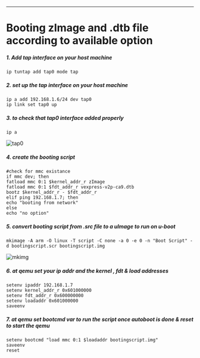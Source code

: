 ---
Booting zImage and .dtb file according to available option 
===
##### 1. Add tap interface on your host machine
```
ip tuntap add tap0 mode tap
```
##### 2. set up the tap interface on your host machine
```
ip a add 192.168.1.6/24 dev tap0
ip link set tap0 up
```
##### 3. to check that tap0 interface added properly
```
ip a
```
![tap0](https://github.com/user-attachments/assets/e612e061-d1b7-4b91-ad09-aa15f908bb3f)

##### 4. create the booting script 
```
#check for mmc existance
if mmc dev; then
fatload mmc 0:1 $kernel_addr_r zImage
fatload mmc 0:1 $fdt_addr_r vexpress-v2p-ca9.dtb
bootz $kernel_addr_r - $fdt_addr_r
elif ping 192.168.1.7; then
echo "booting from network"
else
echo "no option"
```
##### 5. convert booting script from .src file to a uImage to run on u-boot
```
mkimage -A arm -O linux -T script -C none -a 0 -e 0 -n "Boot Script" -d bootingscript.scr bootingscript.img
```
![mkimg](https://github.com/user-attachments/assets/5e00c147-2ad1-42c3-886d-8c92c2c821c5)

##### 6. at qemu set your ip addr and the kernel , fdt & load addresses
```
setenv ipaddr 192.168.1.7
setenv kernel_addr_r 0x601000000
setenv fdt_addr_r 0x600000000
setenv loadaddr 0x601000000
saveenv
```
##### 7. at qemu set bootcmd var to run the script once autoboot is done & reset to start the qemu
```
setenv bootcmd "load mmc 0:1 $loadaddr bootingscript.img"
saveenv
reset
```

